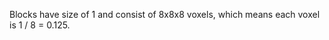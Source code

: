 Blocks have size of 1 and consist of 8x8x8 voxels, which means each voxel is 1&nbsp;/&nbsp;8&nbsp;=&nbsp;0.125.
